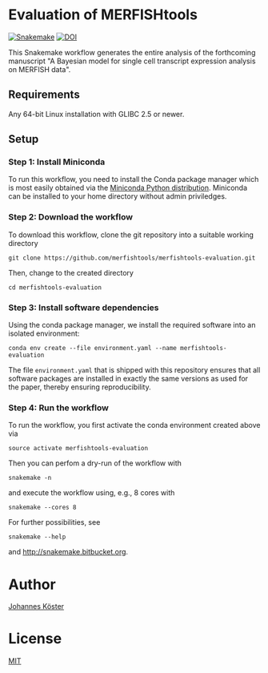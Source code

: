 # Evaluation of MERFISHtools

[![Snakemake](https://img.shields.io/badge/snakemake-≥3.6.1-brightgreen.svg?style=flat-square)](http://snakemake.bitbucket.org)
[![DOI](https://zenodo.org/badge/57039360.svg)](https://zenodo.org/badge/latestdoi/57039360)

This Snakemake workflow generates the entire analysis of the forthcoming manuscript
"A Bayesian model for single cell transcript expression analysis on MERFISH data".

## Requirements

Any 64-bit Linux installation with GLIBC 2.5 or newer.

## Setup

### Step 1: Install Miniconda

To run this workflow, you need to install the Conda package manager which is most
easily obtained via the [Miniconda Python distribution](http://conda.pydata.org/miniconda.html).
Miniconda can be installed to your home directory without admin priviledges.

### Step 2: Download the workflow

To download this workflow, clone the git repository into a suitable working directory

    git clone https://github.com/merfishtools/merfishtools-evaluation.git

Then, change to the created directory

    cd merfishtools-evaluation

### Step 3: Install software dependencies

Using the conda package manager, we install the required software into an isolated
environment:

    conda env create --file environment.yaml --name merfishtools-evaluation

The file `environment.yaml` that is shipped with this repository ensures that all
software packages are installed in exactly the same versions as used for the paper,
thereby ensuring reproducibility.

### Step 4: Run the workflow

To run the workflow, you first activate the conda environment created above via

    source activate merfishtools-evaluation

Then you can perfom a dry-run of the workflow with

    snakemake -n

and execute the workflow using, e.g., 8 cores with

    snakemake --cores 8

For further possibilities, see

    snakemake --help

and http://snakemake.bitbucket.org.

# Author

[Johannes Köster](http://johanneskoester.bitbucket.org)

# License

[MIT](LICENSE.md)
